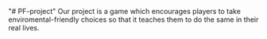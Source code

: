 "# PF-project" 
Our project is a game which encourages players to take enviromental-friendly choices so that it teaches them to do the same in their real lives.
